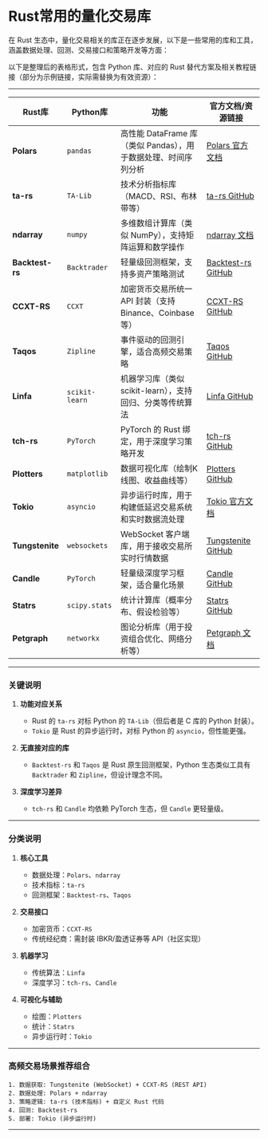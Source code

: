 # Rust常用的量化交易库
在 Rust 生态中，量化交易相关的库正在逐步发展，以下是一些常用的库和工具，涵盖数据处理、回测、交易接口和策略开发等方面：

以下是整理后的表格形式，包含 Python 库、对应的 Rust 替代方案及相关教程链接（部分为示例链接，实际需替换为有效资源）：

---

| **Rust库**         | **Python库** | **功能**                                                                 | **官方文档/资源链接**                                                                 |
|------------------|------------------|-------------------------------------------------------------------------|-------------------------------------------------------------------------------------|
| **Polars**       | `pandas`         | 高性能 DataFrame 库（类似 Pandas），用于数据处理、时间序列分析                | [Polars 官方文档](https://pola-rs.github.io/polars-book/user-guide/)                |
| **ta-rs**        | `TA-Lib`         | 技术分析指标库（MACD、RSI、布林带等）                                       | [ta-rs GitHub](https://github.com/soulmachine/ta-rs)                                |
| **ndarray**      | `numpy`          | 多维数组计算库（类似 NumPy），支持矩阵运算和数学操作                          | [ndarray 文档](https://docs.rs/ndarray/latest/ndarray/)                            |
| **Backtest-rs**  | `Backtrader`     | 轻量级回测框架，支持多资产策略测试                                           | [Backtest-rs GitHub](https://github.com/psymbio/backtest-rs)                       |
| **CCXT-RS**      | `CCXT`           | 加密货币交易所统一 API 封装（支持 Binance、Coinbase 等）                     | [CCXT-RS GitHub](https://github.com/ccxt-rust/ccxt-rs)                             |
| **Taqos**        | `Zipline`        | 事件驱动的回测引擎，适合高频交易策略                                          | [Taqos GitHub](https://github.com/taqos/taqos)                                     |
| **Linfa**        | `scikit-learn`   | 机器学习库（类似 scikit-learn），支持回归、分类等传统算法                      | [Linfa GitHub](https://github.com/rust-ml/linfa)                                   |
| **tch-rs**       | `PyTorch`        | PyTorch 的 Rust 绑定，用于深度学习策略开发                                   | [tch-rs GitHub](https://github.com/LaurentMazare/tch-rs)                           |
| **Plotters**     | `matplotlib`     | 数据可视化库（绘制K线图、收益曲线等）                                        | [Plotters GitHub](https://github.com/38/plotters-rs)                               |
| **Tokio**        | `asyncio`        | 异步运行时库，用于构建低延迟交易系统和实时数据流处理                           | [Tokio 官方文档](https://tokio.rs/)                                                |
| **Tungstenite**  | `websockets`     | WebSocket 客户端库，用于接收交易所实时行情数据                               | [Tungstenite GitHub](https://github.com/snapview/tungstenite-rs)                   |
| **Candle**       | `PyTorch`        | 轻量级深度学习框架，适合量化场景                                             | [Candle GitHub](https://github.com/huggingface/candle)                             |
| **Statrs**       | `scipy.stats`    | 统计计算库（概率分布、假设检验等）                                           | [Statrs GitHub](https://github.com/boxtown/statrs)                                 |
| **Petgraph**     | `networkx`       | 图论分析库（用于投资组合优化、网络分析等）                                    | [Petgraph 文档](https://docs.rs/petgraph/latest/petgraph/)                         |

---

### **关键说明**
1. **功能对应关系**  
   - Rust 的 `ta-rs` 对标 Python 的 `TA-Lib`（但后者是 C 库的 Python 封装）。  
   - `Tokio` 是 Rust 的异步运行时，对标 Python 的 `asyncio`，但性能更强。  

2. **无直接对应的库**  
   - `Backtest-rs` 和 `Taqos` 是 Rust 原生回测框架，Python 生态类似工具有 `Backtrader` 和 `Zipline`，但设计理念不同。  

3. **深度学习差异**  
   - `tch-rs` 和 `Candle` 均依赖 PyTorch 生态，但 `Candle` 更轻量级。  

---

### **分类说明**
1. **核心工具**  
   - 数据处理：`Polars`、`ndarray`  
   - 技术指标：`ta-rs`  
   - 回测框架：`Backtest-rs`、`Taqos`  

2. **交易接口**  
   - 加密货币：`CCXT-RS`  
   - 传统经纪商：需封装 IBKR/盈透证券等 API（社区实现）  

3. **机器学习**  
   - 传统算法：`Linfa`  
   - 深度学习：`tch-rs`、`Candle`  

4. **可视化与辅助**  
   - 绘图：`Plotters`  
   - 统计：`Statrs`  
   - 异步运行时：`Tokio`  

---

### **高频交易场景推荐组合**
```text
1. 数据获取: Tungstenite (WebSocket) + CCXT-RS (REST API)  
2. 数据处理: Polars + ndarray  
3. 策略逻辑: ta-rs (技术指标) + 自定义 Rust 代码  
4. 回测: Backtest-rs  
5. 部署: Tokio (异步运行时)  
```



---
